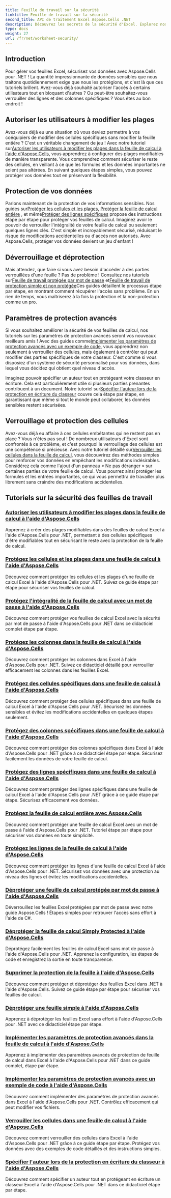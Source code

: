 ```yaml
---
title: Feuille de travail sur la sécurité
linktitle: Feuille de travail sur la sécurité
second_title: API de traitement Excel Aspose.Cells .NET
description: Découvrez les secrets de la sécurité d'Excel. Explorez nos didacticiels complets Aspose.Cells pour .NET pour protéger, modifier et gérer vos feuilles de calcul sans effort.
type: docs
weight: 27
url: /fr/net/worksheet-security/
---
```

## Introduction

Pour gérer vos feuilles Excel, sécurisez vos données avec Aspose.Cells pour .NET ! La quantité impressionnante de données sensibles que nous traitons quotidiennement exige que nous les protégions, et c'est là que ces tutoriels brillent. Avez-vous déjà souhaité autoriser l'accès à certains utilisateurs tout en bloquant d'autres ? Ou peut-être souhaitez-vous verrouiller des lignes et des colonnes spécifiques ? Vous êtes au bon endroit !

## Autoriser les utilisateurs à modifier les plages
 Avez-vous déjà eu une situation où vous deviez permettre à vos coéquipiers de modifier des cellules spécifiques sans modifier la feuille entière ? C'est un véritable changement de jeu ! Avec notre tutoriel sur[Autoriser les utilisateurs à modifier les plages dans la feuille de calcul à l'aide d'Aspose.Cells](./allow-edit-ranges/), vous apprendrez à configurer des plages modifiables de manière transparente. Vous comprendrez comment sécuriser le reste des cellules, en veillant à ce que les formules et les données importantes ne soient pas altérées. En suivant quelques étapes simples, vous pouvez protéger vos données tout en préservant la flexibilité.

## Protection de vos données
Parlons maintenant de la protection de vos informations sensibles. Nos guides sur[Protéger les cellules et les plages](./protect-cells-and-ranges/), [Protéger la feuille de calcul entière](./protect-worksheet/) , et même[Protéger des lignes spécifiques](./protect-specific-rows/) propose des instructions étape par étape pour protéger vos feuilles de calcul. Imaginez avoir le pouvoir de verrouiller l'intégralité de votre feuille de calcul ou seulement quelques lignes clés. C'est simple et incroyablement sécurisé, réduisant le risque de modifications accidentelles ou d'accès non autorisés. Avec Aspose.Cells, protéger vos données devient un jeu d'enfant !

## Déverrouillage et déprotection
 Mais attendez, que faire si vous avez besoin d'accéder à des parties verrouillées d'une feuille ? Pas de problème ! Consultez nos tutoriels sur[Feuille de travail protégée par mot de passe](./unprotect-password-worksheet/) et[Feuille de travail de protection simple et non protégée](./unprotect-simply-protected/)Ces guides détaillent le processus étape par étape, en montrant comment récupérer l'accès sans problème. En un rien de temps, vous maîtriserez à la fois la protection et la non-protection comme un pro.

## Paramètres de protection avancés

Si vous souhaitez améliorer la sécurité de vos feuilles de calcul, nos tutoriels sur les paramètres de protection avancés seront vos nouveaux meilleurs amis ! Avec des guides comme[Implémenter les paramètres de protection avancés avec un exemple de code](./advanced-protection-settings-example-code/), vous apprendrez non seulement à verrouiller des cellules, mais également à contrôler qui peut modifier des parties spécifiques de votre classeur. C'est comme si vous disposiez d'un système de sécurité personnalisé pour vos données, dans lequel vous décidez qui obtient quel niveau d'accès. 

 Imaginez pouvoir spécifier un auteur tout en protégeant votre classeur en écriture. Cela est particulièrement utile si plusieurs parties prenantes contribuent à un document. Notre tutoriel sur[Spécifier l'auteur lors de la protection en écriture du classeur](./specify-author-write-protect-workbook/) couvre cela étape par étape, en garantissant que même si tout le monde peut collaborer, les données sensibles restent sécurisées.

## Verrouillage et protection des cellules

Avez-vous déjà eu affaire à ces cellules embêtantes qui ne restent pas en place ? Vous n'êtes pas seul ! De nombreux utilisateurs d'Excel sont confrontés à ce problème, et c'est pourquoi le verrouillage des cellules est une compétence si précieuse. Avec notre tutoriel détaillé sur[Verrouiller les cellules dans la feuille de calcul](./lock-cells/), vous découvrirez des méthodes simples pour renforcer vos données en empêchant les modifications indésirables. Considérez cela comme l'ajout d'un panneau « Ne pas déranger » sur certaines parties de votre feuille de calcul. Vous pourrez ainsi protéger les formules et les entrées importantes, ce qui vous permettra de travailler plus librement sans craindre des modifications accidentelles. 

## Tutoriels sur la sécurité des feuilles de travail
### [Autoriser les utilisateurs à modifier les plages dans la feuille de calcul à l'aide d'Aspose.Cells](./allow-edit-ranges/)
Apprenez à créer des plages modifiables dans des feuilles de calcul Excel à l'aide d'Aspose.Cells pour .NET, permettant à des cellules spécifiques d'être modifiables tout en sécurisant le reste avec la protection de la feuille de calcul.
### [Protégez les cellules et les plages dans une feuille de calcul à l'aide d'Aspose.Cells](./protect-cells-and-ranges/)
Découvrez comment protéger les cellules et les plages d'une feuille de calcul Excel à l'aide d'Aspose.Cells pour .NET. Suivez ce guide étape par étape pour sécuriser vos feuilles de calcul.
### [Protégez l'intégralité de la feuille de calcul avec un mot de passe à l'aide d'Aspose.Cells](./protect-worksheet-password/)
Découvrez comment protéger vos feuilles de calcul Excel avec la sécurité par mot de passe à l'aide d'Aspose.Cells pour .NET dans ce didacticiel complet étape par étape.
### [Protégez les colonnes dans la feuille de calcul à l'aide d'Aspose.Cells](./protect-columns/)
Découvrez comment protéger les colonnes dans Excel à l'aide d'Aspose.Cells pour .NET. Suivez ce didacticiel détaillé pour verrouiller efficacement les colonnes dans les feuilles Excel.
### [Protégez des cellules spécifiques dans une feuille de calcul à l'aide d'Aspose.Cells](./protect-specific-cells/)
Découvrez comment protéger des cellules spécifiques dans une feuille de calcul Excel à l'aide d'Aspose.Cells pour .NET. Sécurisez les données sensibles et évitez les modifications accidentelles en quelques étapes seulement.
### [Protégez des colonnes spécifiques dans une feuille de calcul à l'aide d'Aspose.Cells](./protect-specific-columns/)
Découvrez comment protéger des colonnes spécifiques dans Excel à l'aide d'Aspose.Cells pour .NET grâce à ce didacticiel étape par étape. Sécurisez facilement les données de votre feuille de calcul.
### [Protégez des lignes spécifiques dans une feuille de calcul à l'aide d'Aspose.Cells](./protect-specific-rows/)
Découvrez comment protéger des lignes spécifiques dans une feuille de calcul Excel à l'aide d'Aspose.Cells pour .NET grâce à ce guide étape par étape. Sécurisez efficacement vos données.
### [Protégez la feuille de calcul entière avec Aspose.Cells](./protect-worksheet/)
Découvrez comment protéger une feuille de calcul Excel avec un mot de passe à l'aide d'Aspose.Cells pour .NET. Tutoriel étape par étape pour sécuriser vos données en toute simplicité.
### [Protégez les lignes de la feuille de calcul à l'aide d'Aspose.Cells](./protect-rows/)
Découvrez comment protéger les lignes d'une feuille de calcul Excel à l'aide d'Aspose.Cells pour .NET. Sécurisez vos données avec une protection au niveau des lignes et évitez les modifications accidentelles.
### [Déprotéger une feuille de calcul protégée par mot de passe à l'aide d'Aspose.Cells](./unprotect-password-worksheet/)
Déverrouillez les feuilles Excel protégées par mot de passe avec notre guide Aspose.Cells ! Étapes simples pour retrouver l'accès sans effort à l'aide de C#. 
### [Déprotéger la feuille de calcul Simply Protected à l'aide d'Aspose.Cells](./unprotect-simply-protected/)
Déprotégez facilement les feuilles de calcul Excel sans mot de passe à l'aide d'Aspose.Cells pour .NET. Apprenez la configuration, les étapes de code et enregistrez la sortie en toute transparence.
### [Supprimer la protection de la feuille à l'aide d'Aspose.Cells](./unprotect-protect-sheet/)
Découvrez comment protéger et déprotéger des feuilles Excel dans .NET à l'aide d'Aspose.Cells. Suivez ce guide étape par étape pour sécuriser vos feuilles de calcul.
### [Déprotéger une feuille simple à l'aide d'Aspose.Cells](./unprotect-simple-sheet/)
Apprenez à déprotéger les feuilles Excel sans effort à l'aide d'Aspose.Cells pour .NET avec ce didacticiel étape par étape.
### [Implémenter les paramètres de protection avancés dans la feuille de calcul à l'aide d'Aspose.Cells](./implement-advanced-protection-settings/)
Apprenez à implémenter des paramètres avancés de protection de feuille de calcul dans Excel à l'aide d'Aspose.Cells pour .NET dans ce guide complet, étape par étape.
### [Implémenter les paramètres de protection avancés avec un exemple de code à l'aide d'Aspose.Cells](./advanced-protection-settings-example-code/)
Découvrez comment implémenter des paramètres de protection avancés dans Excel à l'aide d'Aspose.Cells pour .NET. Contrôlez efficacement qui peut modifier vos fichiers.
### [Verrouiller les cellules dans une feuille de calcul à l'aide d'Aspose.Cells](./lock-cells/)
Découvrez comment verrouiller des cellules dans Excel à l'aide d'Aspose.Cells pour .NET grâce à ce guide étape par étape. Protégez vos données avec des exemples de code détaillés et des instructions simples.
### [Spécifier l'auteur lors de la protection en écriture du classeur à l'aide d'Aspose.Cells](./specify-author-write-protect-workbook/)
Découvrez comment spécifier un auteur tout en protégeant en écriture un classeur Excel à l'aide d'Aspose.Cells pour .NET dans ce didacticiel étape par étape.